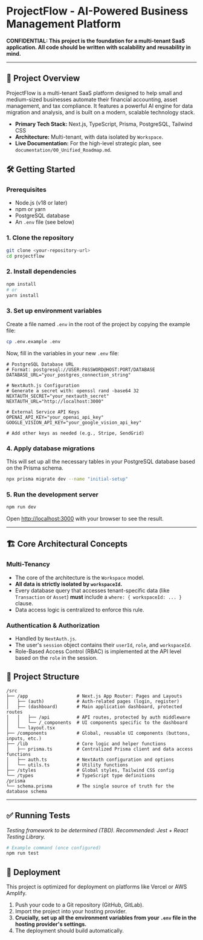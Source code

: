 # ProjectFlow - AI-Powered Business Management Platform

**CONFIDENTIAL: This project is the foundation for a multi-tenant SaaS application. All code should be written with scalability and reusability in mind.**

---

## 🚀 Project Overview

ProjectFlow is a multi-tenant SaaS platform designed to help small and medium-sized businesses automate their financial accounting, asset management, and tax compliance. It features a powerful AI engine for data migration and analysis, and is built on a modern, scalable technology stack.

- **Primary Tech Stack:** Next.js, TypeScript, Prisma, PostgreSQL, Tailwind CSS
- **Architecture:** Multi-tenant, with data isolated by `Workspace`.
- **Live Documentation:** For the high-level strategic plan, see `documentation/00_Unified_Roadmap.md`.

## 🛠️ Getting Started

### Prerequisites

- Node.js (v18 or later)
- npm or yarn
- PostgreSQL database
- An `.env` file (see below)

### 1. Clone the repository

```bash
git clone <your-repository-url>
cd projectflow
```

### 2. Install dependencies

```bash
npm install
# or
yarn install
```

### 3. Set up environment variables

Create a file named `.env` in the root of the project by copying the example file:

```bash
cp .env.example .env
```

Now, fill in the variables in your new `.env` file:

```env
# PostgreSQL Database URL
# Format: postgresql://USER:PASSWORD@HOST:PORT/DATABASE
DATABASE_URL="your_postgres_connection_string"

# NextAuth.js Configuration
# Generate a secret with: openssl rand -base64 32
NEXTAUTH_SECRET="your_nextauth_secret"
NEXTAUTH_URL="http://localhost:3000"

# External Service API Keys
OPENAI_API_KEY="your_openai_api_key"
GOOGLE_VISION_API_KEY="your_google_vision_api_key"

# Add other keys as needed (e.g., Stripe, SendGrid)
```

### 4. Apply database migrations

This will set up all the necessary tables in your PostgreSQL database based on the Prisma schema.

```bash
npx prisma migrate dev --name "initial-setup"
```

### 5. Run the development server

```bash
npm run dev
```

Open [http://localhost:3000](http://localhost:3000) with your browser to see the result.

---

## 🏗️ Core Architectural Concepts

### Multi-Tenancy

- The core of the architecture is the `Workspace` model.
- **All data is strictly isolated by `workspaceId`.**
- Every database query that accesses tenant-specific data (like `Transaction` or `Asset`) **must** include a `where: { workspaceId: ... }` clause.
- Data access logic is centralized to enforce this rule.

### Authentication & Authorization

- Handled by `NextAuth.js`.
- The user's `session` object contains their `userId`, `role`, and `workspaceId`.
- Role-Based Access Control (RBAC) is implemented at the API level based on the `role` in the session.

## 📂 Project Structure

```
/src
├── /app                  # Next.js App Router: Pages and Layouts
│   ├── (auth)            # Auth-related pages (login, register)
│   ├── (dashboard)       # Main application dashboard, protected routes
│   │   ├── /api          # API routes, protected by auth middleware
│   │   └── /_components  # UI components specific to the dashboard
│   └── layout.tsx
├── /components           # Global, reusable UI components (buttons, inputs, etc.)
├── /lib                  # Core logic and helper functions
│   ├── prisma.ts         # Centralized Prisma client and data access functions
│   ├── auth.ts           # NextAuth configuration and options
│   └── utils.ts          # Utility functions
├── /styles               # Global styles, Tailwind CSS config
└── /types                # TypeScript type definitions
/prisma
└── schema.prisma         # The single source of truth for the database schema
```

---

## ✅ Running Tests

*Testing framework to be determined (TBD). Recommended: Jest + React Testing Library.*

```bash
# Example command (once configured)
npm run test
```

## 🚀 Deployment

This project is optimized for deployment on platforms like Vercel or AWS Amplify.

1.  Push your code to a Git repository (GitHub, GitLab).
2.  Import the project into your hosting provider.
3.  **Crucially, set up all the environment variables from your `.env` file in the hosting provider's settings.**
4.  The deployment should build automatically.

